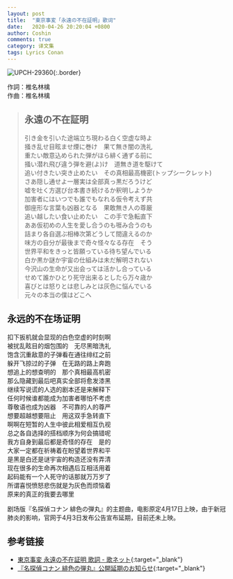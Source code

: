 ```yaml
---
layout: post
title:  "東京事変「永遠の不在証明」歌词"
date:   2020-04-26 20:20:04 +0800
author: Coshin
comments: true
category: 译文集
tags: Lyrics Conan
---
```

![UPCH-29360](https://is4-ssl.mzstatic.com/image/thumb/Music114/v4/8f/81/98/8f8198c6-6082-4671-46b8-c44befbdc857/source/600x600bb.jpg){:.border}

作詞：椎名林檎<br>
作曲：椎名林檎

<blockquote class="original">
  <h2>永遠の不在証明</h2>
  <p>
    引き金を引いた途端立ち現わる白く空虚な時よ<br>
    掻き乱せ目眩ませ煙に巻け　果て無き闇の洗礼<br>
    重たい敵意込められた弾がほら緋く通ずる前に<br>
    掻い潜れ飛び違う弾を避(よ)け　道無き道を駆けて<br>
    追い付きたい突き止めたい　その真相最高機密(トップシークレット)<br>
    さあ隠し通せよ一層実は全部真っ黒だろうけど<br>
    嘘を吐く方選び台本書き続けるか釈明しようか<br>
    加害者にはいつでも誰でもなれる仮令考えず共<br>
    御座形な言葉も凶器となる　果敢無き人の尊厳<br>
    追い越したい食い止めたい　この手で急転直下<br>
    ああ仮初めの人生を愛し合うのも啀み合うのも<br>
    詰まり各自選ぶ相棒次第どうして間違えるのか<br>
    味方の自分が最後まで奇々怪々なる存在　そう<br>
    世界平和をきっと皆願っている待ち望んでいる<br>
    白か黒か謎か宇宙の仕組みは未だ解明されない<br>
    今沢山の生命が又出会っては活かし合っている<br>
    せめて誰かひとり死守出来るとしたら万々歳か<br>
    喜びとは怒りとは悲しみとは灰色に悩んでいる<br>
    元々の本当の僕はどこへ
  </p>
</blockquote>

<div class="translation">
  <h2>永远的不在场证明</h2>
  <p>
    扣下扳机就会显现的白色空虚的时刻啊<br>
    被扰乱眩目的烟包围的　无尽黑暗洗礼<br>
    饱含沉重敌意的子弹看在通往绯红之前<br>
    躲开飞掠过的子弹　在无路的路上奔跑<br>
    想追上的想查明的　那个真相最高机密<br>
    那么隐藏到最后吧真实全部将愈发漆黑<br>
    继续写说谎的人选的剧本还是来解释下<br>
    任何时候谁都能成为加害者哪怕不考虑<br>
    尊敬语也成为凶器　不可靠的人的尊严<br>
    想要超越想要阻止　用这双手急转直下<br>
    啊啊在短暂的人生中彼此相爱相互仇视<br>
    总之各自选择的搭档顺序为何会搞错呢<br>
    我方自身到最后都是奇怪的存在　是的<br>
    大家一定都在祈祷着在盼望着世界和平<br>
    是黑是白还是谜宇宙的构造还没有弄清<br>
    现在很多的生命再次相遇后互相活用着<br>
    起码能有一个人死守的话那就万万岁了<br>
    所谓喜悦愤怒悲伤就是为灰色而烦恼着<br>
    原来的真正的我要去哪里
  </p>
</div>

剧场版『名探偵コナン 緋色の弾丸』的主题曲，电影原定4月17日上映，由于新冠肺炎的影响，官网于4月3日发布公告宣布延期，目前还未上映。

## 参考链接

* [東京事変 永遠の不在証明 歌詞 - 歌ネット](https://www.uta-net.com/song/284079/){:target="_blank"}
* [『名探偵コナン 緋色の弾丸』公開延期のお知らせ](https://www.conan-movie.jp/news24/1585724120.html){:target="_blank"}

